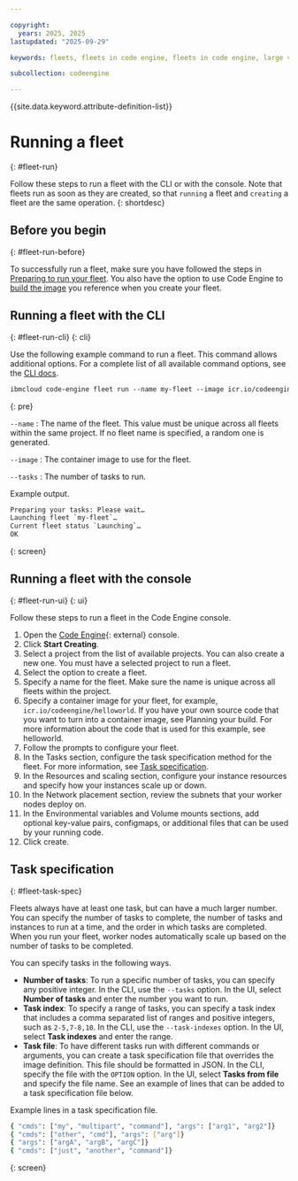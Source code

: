 ```yaml
---

copyright:
  years: 2025, 2025
lastupdated: "2025-09-29"

keywords: fleets, fleets in code engine, fleets in code engine, large volumes in code engine, deploy fleets in code engine,  running fleets in code engine, deploying fleets in code engine, fleet, instance, task, large volume

subcollection: codeengine

---
```


{{site.data.keyword.attribute-definition-list}}

# Running a fleet
{: #fleet-run}

Follow these steps to run a fleet with the CLI or with the console. Note that fleets run as soon as they are created, so that `running` a fleet and `creating` a fleet are the same operation.
{: shortdesc} 

## Before you begin
{: #fleet-run-before}

To successfully run a fleet, make sure you have followed the steps in [Preparing to run your fleet](/docs/codeengine?topic=codeengine-fleet-prep). You also have the option to use Code Engine to [build the image](/docs/codeengine?topic=codeengine-plan-build) you reference when you create your fleet. 

## Running a fleet with the CLI
{: #fleet-run-cli}
{: cli}

Use the following example command to run a fleet. This command allows additional options. For a complete list of all available command options, see the [CLI docs]().

```txt
ibmcloud code-engine fleet run --name my-fleet --image icr.io/codeengine/hello --tasks 1
```
{: pre}

`--name`
:   The name of the fleet. This value must be unique across all fleets within the same project. If no fleet name is specified, a random one is generated. 

`--image`
:   The container image to use for the fleet. 

`--tasks`
:   The number of tasks to run. 

Example output.

```sh
Preparing your tasks: Please wait…
Launching fleet `my-fleet`…
Current fleet status `Launching`…
OK
```
{: screen}

## Running a fleet with the console
{: #fleet-run-ui}
{: ui}

Follow these steps to run a fleet in the Code Engine console. 

1. Open the [Code Engine](https://cloud.ibm.com/containers/serverless/overview){: external} console.
2. Click **Start Creating**. 
3. Select a project from the list of available projects. You can also create a new one. You must have a selected project to run a fleet.
4. Select the option to create a fleet. 
5. Specify a name for the fleet. Make sure the name is unique across all fleets within the project.
6. Specify a container image for your fleet, for example, `icr.io/codeengine/helloworld`. If you have your own source code that you want to turn into a container image, see Planning your build. For more information about the code that is used for this example, see helloworld.
7. Follow the prompts to configure your fleet. 
8. In the Tasks section, configure the task specification method for the fleet. For more information, see [Task specification](#fleet-task-spec).
9. In the Resources and scaling section, configure your instance resources and specify how your instances scale up or down. 
10. In the Network placement section, review the subnets that your worker nodes deploy on. 
11. In the Environmental variables and Volume mounts sections, add optional key-value pairs, configmaps, or additional files that can be used by your running code. 
12. Click create. 



## Task specification
{: #fleet-task-spec}

Fleets always have at least one task, but can have a much larger number. You can specify the number of tasks to complete, the number of tasks and instances to run at a time, and the order in which tasks are completed. When you run your fleet, worker nodes automatically scale up based on the number of tasks to be completed.

You can specify tasks in the following ways. 
- **Number of tasks**: To run a specific number of tasks, you can specify any positive integer. In the CLI, use the `--tasks` option. In the UI, select **Number of tasks** and enter the number you want to run. 
- **Task index**: To specify a range of tasks, you can specify a task index that includes a comma separated list of ranges and positive integers, such as `2-5,7-8,10`. In the CLI, use the `--task-indexes` option. In the UI, select **Task indexes** and enter the range. 
- **Task file**: To have different tasks run with different commands or arguments, you can create a task specification file that overrides the image definition. This file should be formatted in JSON. In the CLI, specify the file with the `OPTION` option. In the UI, select **Tasks from file** and specify the file name. See an example of lines that can be added to a task specification file below. 

Example lines in a task specification file.

```sh
{ "cmds": ["my", "multipart", "command"], "args": ["arg1", "arg2"]}
{ "cmds": ["other", "cmd"], "args": ["arg"]}
{ "args": ["argA", "argB", "argC"]}
{ "cmds": ["just", "another", "command"]}
```
{: screen}
